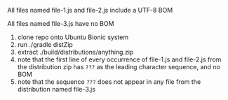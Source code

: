 All files named file-1.js and file-2.js include a UTF-8 BOM

All files named file-3.js have no BOM

1. clone repo onto Ubuntu Bionic system
2. run ./gradle distZip
3. extract ./build/distributions/anything.zip
4. note that the first line of every occurrence of file-1.js and file-2.js from the distribution zip has `???` as the leading character sequence, and no BOM
5. note that the sequence `???` does not appear in any file from the distribution named file-3.js
